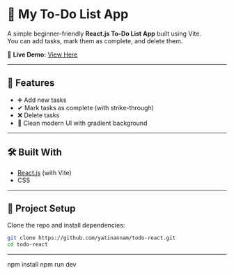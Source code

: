 # 📝 My To-Do List App

A simple beginner-friendly **React.js To-Do List App** built using Vite.  
You can add tasks, mark them as complete, and delete them.  

🔗 **Live Demo:** [View Here](https://yatinannam.github.io/todo-react/)

---

## 🚀 Features
- ➕ Add new tasks  
- ✔ Mark tasks as complete (with strike-through)  
- ❌ Delete tasks  
- 🎨 Clean modern UI with gradient background  

---

## 🛠️ Built With
- [React.js](https://react.dev/) (with Vite)  
- CSS  

---

## 📂 Project Setup

Clone the repo and install dependencies:

```bash
git clone https://github.com/yatinannam/todo-react.git
cd todo-react
```

---
npm install
npm run dev
